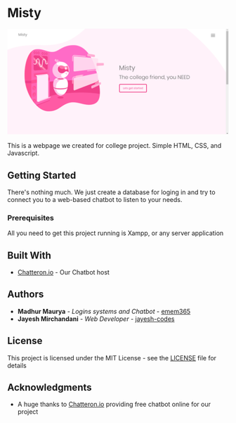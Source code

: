 # Misty

![](img/preview.png)

This is a webpage we created for college project. Simple HTML, CSS, and Javascript.


## Getting Started

There's nothing much. We just create a database for loging in and try to connect you to a web-based chatbot to listen to your needs.

### Prerequisites

All you need to get this project running is Xampp, or any server application

## Built With

* [Chatteron.io](https://chatteron.io/) - Our Chatbot host

## Authors

* **Madhur Maurya** - *Logins systems and Chatbot* - [emem365](https://github.com/emem365)
* **Jayesh Mirchandani** - *Web Developer* - [jayesh-codes](https://github.com/jayesh-codes)


## License

This project is licensed under the MIT License - see the [LICENSE](LICENSE) file for details

## Acknowledgments

* A huge thanks to [Chatteron.io](https://chatteron.io/) providing free chatbot online for our project
